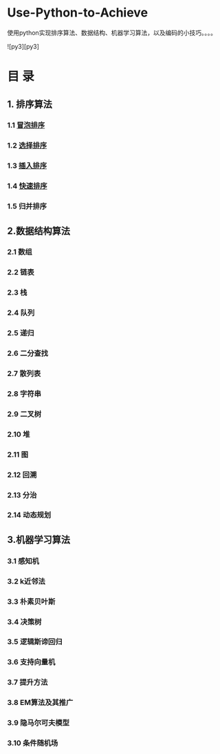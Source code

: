 # Use-Python-to-Achieve
使用python实现排序算法、数据结构、机器学习算法，以及编码的小技巧。。。。


![py3][py3]
# 目  录

## 1. 排序算法

### 1.1 [冒泡排序](https://github.com/lb971216008/Use-Python-to-Achieve/blob/master/Sorting/bubble_sort.ipynb)

### 1.2 [选择排序](https://github.com/lb971216008/Use-Python-to-Achieve/blob/master/Sorting/selection_sort.ipynb)

### 1.3 [插入排序](https://github.com/lb971216008/Use-Python-to-Achieve/blob/master/Sorting/insertion_sort.ipynb)

### 1.4 [快速排序](https://github.com/lb971216008/Use-Python-to-Achieve/blob/master/Sorting/quick_sort.ipynb)

### 1.5 归并排序



## 2.数据结构算法

### 2.1 数组

### 2.2 链表

### 2.3 栈

### 2.4 队列

### 2.5 递归

### 2.6 二分查找

### 2.7 散列表

### 2.8 字符串

### 2.9 二叉树

### 2.10 堆

### 2.11 图

### 2.12 回溯

### 2.13 分治

### 2.14 动态规划



## 3.机器学习算法

### 3.1 感知机

### 3.2 k近邻法

### 3.3 朴素贝叶斯

### 3.4 决策树

### 3.5 逻辑斯谛回归

### 3.6 支持向量机

### 3.7 提升方法

### 3.8 EM算法及其推广

### 3.9 隐马尔可夫模型

### 3.10 条件随机场

